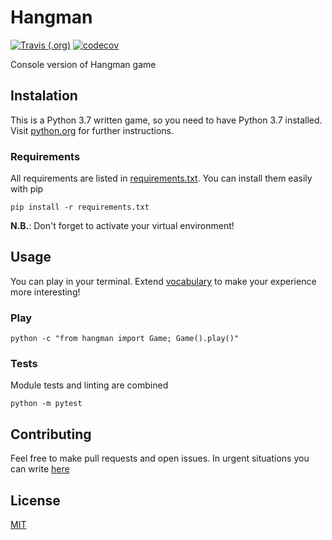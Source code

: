 # Hangman

[![Travis (.org)](https://img.shields.io/travis/svinkapeppa/hangman.svg)](https://travis-ci.org/svinkapeppa/hangman)
[![codecov](https://codecov.io/gh/svinkapeppa/hangman/branch/master/graph/badge.svg)](https://codecov.io/gh/svinkapeppa/hangman)

Console version of Hangman game

## Instalation

This is a Python 3.7 written game, so you need to have Python 3.7 installed. Visit [python.org](https://www.python.org/)
for further instructions.

### Requirements

All requirements are listed in [requirements.txt](requirements.txt). You can install them easily with pip
```
pip install -r requirements.txt
```

**N.B.**: Don't forget to activate your virtual environment!

## Usage

You can play in your terminal. Extend [vocabulary](hangman/data/vocabulary.txt) to make your experience more interesting!

### Play

```
python -c "from hangman import Game; Game().play()"
```

### Tests

Module tests and linting are combined

```
python -m pytest
```

## Contributing

Feel free to make pull requests and open issues. In urgent situations you can write [here](mailto:erubanenko@gmail.com)

## License

[MIT](LICENSE) 
